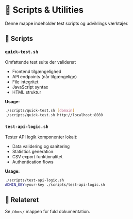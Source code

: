 # 🔧 Scripts & Utilities

Denne mappe indeholder test scripts og udviklings værktøjer.

## 📝 Scripts

### `quick-test.sh`
Omfattende test suite der validerer:
- Frontend tilgængelighed 
- API endpoints (når tilgængelige)
- File integritet
- JavaScript syntax
- HTML struktur

**Usage:**
```bash
./scripts/quick-test.sh [domain]
./scripts/quick-test.sh http://localhost:8080
```

### `test-api-logic.sh`
Tester API logik komponenter lokalt:
- Data validering og sanitering
- Statistics generation
- CSV export funktionalitet  
- Authentication flows

**Usage:**
```bash
./scripts/test-api-logic.sh
ADMIN_KEY=your-key ./scripts/test-api-logic.sh
```

## 🔗 Relateret

Se `/docs/` mappen for fuld dokumentation.
